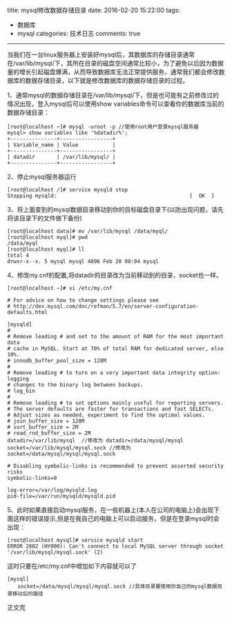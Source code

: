 title: mysql修改数据存储目录
date: 2016-02-20 15:22:00
tags:
- 数据库
- mysql
categories: 技术日志
comments: true
---


当我们在一台linux服务器上安装好mysql后，其数据库的存储目录通常在/var/lib/mysql/下，其所在目录的磁盘空间通常比较小，为了避免以后因为数据量的增长引起磁盘爆满，从而导致数据库无法正常提供服务，通常我们都会修改数据库的数据存储目录，以下就是修改数据库的数据存储目录的过程。
<!--more-->

1、通常mysql的数据存储目录在/var/lib/mysql/下，但是也可能有之前修改过的情况出现，登入mysql后可以使用show variables命令可以查看你的数据库当前的数据存储目录：

``` 
[root@localhost ~]# mysql -uroot -p //使用root用户登录mysql服务器
mysql> show variables like '%datadir%';
+---------------+-----------------+
| Variable_name | Value           |
+---------------+-----------------+
| datadir       | /var/lib/mysql/ |
+---------------+-----------------+

```
2、停止mysql服务器运行

```
[root@localhost /]# service mysqld stop
Stopping mysqld:                                           [  OK  ]
```
3、将上面查到的mysql数据目录移动到你的目标磁盘目录下(以防出现问题，请先将该目录下的文件做下备份)
```
[root@localhost data]# mv /var/lib/mysql /data/myql/
[root@localhost myql]# pwd
/data/myql
[root@localhost myql]# ll
total 4
drwxr-x--x. 5 mysql mysql 4096 Feb 20 08:04 mysql
```
4、修改my.cnf的配置,将datadir的目录改为当前移动到的目录，socket也一样。
```
[root@localhost ~]# vi /etc/my.cnf

# For advice on how to change settings please see
# http://dev.mysql.com/doc/refman/5.7/en/server-configuration-defaults.html

[mysqld]
#
# Remove leading # and set to the amount of RAM for the most important data
# cache in MySQL. Start at 70% of total RAM for dedicated server, else 10%.
# innodb_buffer_pool_size = 128M
#
# Remove leading # to turn on a very important data integrity option: logging
# changes to the binary log between backups.
# log_bin
#
# Remove leading # to set options mainly useful for reporting servers.
# The server defaults are faster for transactions and fast SELECTs.
# Adjust sizes as needed, experiment to find the optimal values.
# join_buffer_size = 128M
# sort_buffer_size = 2M
# read_rnd_buffer_size = 2M
datadir=/var/lib/mysql  //修改为 datadir=/data/mysql/mysql
socket=/var/lib/mysql/mysql.sock //修改为socket=/data/mysql/mysql/mysql.sock

# Disabling symbolic-links is recommended to prevent assorted security risks
symbolic-links=0

log-error=/var/log/mysqld.log
pid-file=/var/run/mysqld/mysqld.pid
```
5、此时如果直接启动mysql服务，在一些机器上(本人在公司的电脑上)会出现下面这样的错误提示,但是在我自己的电脑上可以启动服务，但是在登录mysql时会出现：
```
[root@localhost mysql]# service mysqld start
ERROR 2002 (HY000): Can't connect to local MySQL server through socket '/var/lib/mysql/mysql.sock' (2)
```
这时只要在/etc/my.cnf中增加如下内容就可以了
```
[mysql] 
　　socket=/data/mysql/mysql/mysql.sock //具体目录要使用你自己的mysql数据目录移动后的路径
```
正文完